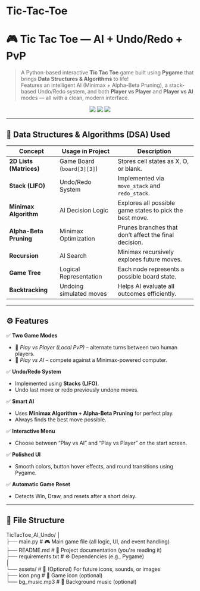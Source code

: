 # Tic-Tac-Toe
# 🎮 Tic Tac Toe — AI + Undo/Redo + PvP

> A Python-based interactive **Tic Tac Toe** game built using **Pygame** that brings **Data Structures & Algorithms** to life!  
> Features an intelligent AI (Minimax + Alpha-Beta Pruning), a stack-based Undo/Redo system, and both **Player vs Player** and **Player vs AI** modes — all with a clean, modern interface.

<p align="center">
  <img src="https://img.shields.io/badge/Python-3.x-blue?style=for-the-badge&logo=python" />
  <img src="https://img.shields.io/badge/Pygame-2.x-green?style=for-the-badge&logo=pygame" />
  <img src="https://img.shields.io/badge/AI-Minimax%20%2B%20AlphaBeta-orange?style=for-the-badge" />
</p>

---

## 🧠 Data Structures & Algorithms (DSA) Used

| Concept | Usage in Project | Description |
|----------|------------------|--------------|
| **2D Lists (Matrices)** | Game Board (`board[3][3]`) | Stores cell states as X, O, or blank. |
| **Stack (LIFO)** | Undo/Redo System | Implemented via `move_stack` and `redo_stack`. |
| **Minimax Algorithm** | AI Decision Logic | Explores all possible game states to pick the best move. |
| **Alpha-Beta Pruning** | Minimax Optimization | Prunes branches that don’t affect the final decision. |
| **Recursion** | AI Search | Minimax recursively explores future moves. |
| **Game Tree** | Logical Representation | Each node represents a possible board state. |
| **Backtracking** | Undoing simulated moves | Helps AI evaluate all outcomes efficiently. |

---

## ⚙️ Features

✅ **Two Game Modes**
- 👥 *Play vs Player (Local PvP)* – alternate turns between two human players.  
- 🤖 *Play vs AI* – compete against a Minimax-powered computer.

✅ **Undo/Redo System**
- Implemented using **Stacks (LIFO)**.  
- Undo last move or redo previously undone moves.

✅ **Smart AI**
- Uses **Minimax Algorithm + Alpha-Beta Pruning** for perfect play.  
- Always finds the best move possible.

✅ **Interactive Menu**
- Choose between “Play vs AI” and “Play vs Player” on the start screen.

✅ **Polished UI**
- Smooth colors, button hover effects, and round transitions using Pygame.

✅ **Automatic Game Reset**
- Detects Win, Draw, and resets after a short delay.

---

## 🧩 File Structure

TicTacToe_AI_Undo/
│<br>
├── main.py # 🎮 Main game file (all logic, UI, and event handling)<br>
├── README.md # 📝 Project documentation (you're reading it)<br>
├── requirements.txt # ⚙️ Dependencies (e.g., Pygame)<br>
│<br>
└── assets/ # 🎨 (Optional) For future icons, sounds, or images<br>
├── icon.png # 🧩 Game icon (optional)<br>
└── bg_music.mp3 # 🎵 Background music (optional)<br>
